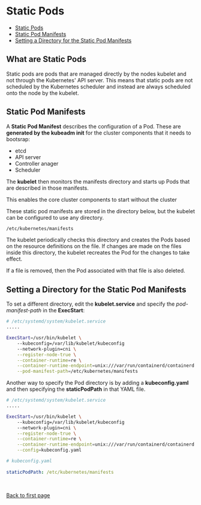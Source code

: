
# Static Pods 


- [Static Pods](#what-are-static-pods)
- [Static Pod Manifests](#static-pod-manifests)
- [Setting a Directory for the Static Pod Manifests](#setting-a-directory-for-the-static-pod-manifests)


## What are Static Pods 

Static pods are pods that are managed directly by the nodes kubelet and not through the Kubernetes' API server. This means that static pods are not scheduled by the Kubernetes scheduler and instead are always scheduled onto the node by the kubelet. 

## Static Pod Manifests 

A **Static Pod Manifest** describes the configuration of a Pod. These are **generated by the kubeadm init** for the cluster components that it needs to bootsrap:

- etcd 
- API server
- Controller anager
- Scheduler

The **kubelet** then monitors the manifests directory and starts up Pods that are described in those manifests.

This enables the core cluster components to start without the cluster

These static pod manifests are stored in the directory below, but the kubelet can be configured to use any directory. 

```bash
/etc/kubernetes/manifests
```

The kubelet periodically checks this directory and creates the Pods based on the resource definitions on the file. If changes are made on the files inside this directory, the kubelet recreates the Pod for the changes to take effect.

If a file is removed, then the Pod associated with that file is also deleted.

## Setting a Directory for the Static Pod Manifests

To set a different directory, edit the **kubelet.service** and specify the *pod-manifest-path* in the **ExecStart**:

```bash
# /etc/systemd/system/kubelet.service
.....

ExecStart=/usr/bin/kubelet \
    --kubeconfig=/var/lib/kubelet/kubeconfig 
    --network-plugin=cni \
    --register-node-true \
    --container-runtime=re \
    --container-runtime-endpoint=unix:///var/run/containerd/containerd.sock \
    --pod-manifest-path=/etc/kubernetes/manifests
```

Another way to specify the Pod directory is by adding a **kubeconfig.yaml** and then specifying the **staticPodPath** in that YAML file.


```bash
# /etc/systemd/system/kubelet.service
.....

ExecStart=/usr/bin/kubelet \
    --kubeconfig=/var/lib/kubelet/kubeconfig 
    --network-plugin=cni \
    --register-node-true \
    --container-runtime=re \
    --container-runtime-endpoint=unix:///var/run/containerd/containerd.sock \
    --config=kubeconfig.yaml
```

```yaml
# kubeconfig.yaml
    
staticPodPath: /etc/kubernetes/manifests
```



<br>

[Back to first page](../../README.md#kubernetes)
